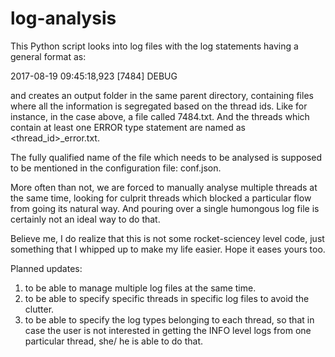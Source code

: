 # log-analysis

This Python script looks into log files with the log statements having a general format as:

2017-08-19 09:45:18,923 [7484] DEBUG <some log statement>
  
and creates an output folder in the same parent directory, containing files where all the information is segregated based on the thread ids. Like for instance, in the case above, a file called 7484.txt.
And the threads which contain at least one ERROR type statement are named as <thread_id>_error.txt.

The fully qualified name of the file which needs to be analysed is supposed to be mentioned in the configuration file: conf.json.

More often than not, we are forced to manually analyse multiple threads at the same time, looking for culprit threads which blocked a particular flow from going its natural way. And pouring over a single humongous log file is certainly not an ideal way to do that.

Believe me, I do realize that this is not some rocket-sciencey level code, just something that I whipped up to make my life easier.
Hope it eases yours too.

Planned updates:
1. to be able to manage multiple log files at the same time.
2. to be able to specify specific threads in specific log files to avoid the clutter.
3. to be able to specify the log types belonging to each thread, so that in case the user is not interested in getting the INFO level logs from one particular thread, she/ he is able to do that.
